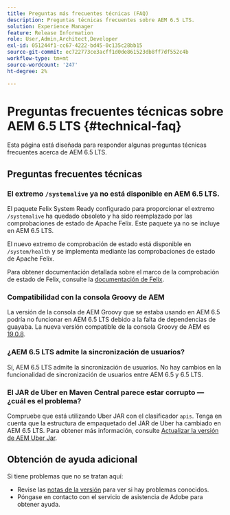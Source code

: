 ```yaml
---
title: Preguntas más frecuentes técnicas (FAQ)
description: Preguntas técnicas frecuentes sobre AEM 6.5 LTS.
solution: Experience Manager
feature: Release Information
role: User,Admin,Architect,Developer
exl-id: 051244f1-cc67-4222-bd45-0c135c28bb15
source-git-commit: ec722773ce3acff1d0de861523db8ff7df552c4b
workflow-type: tm+mt
source-wordcount: '247'
ht-degree: 2%

---
```


# Preguntas frecuentes técnicas sobre AEM 6.5 LTS {#technical-faq}

Esta página está diseñada para responder algunas preguntas técnicas frecuentes acerca de AEM 6.5 LTS.

## Preguntas frecuentes técnicas

### El extremo `/systemalive` ya no está disponible en AEM 6.5 LTS.

El paquete Felix System Ready configurado para proporcionar el extremo `/systemalive` ha quedado obsoleto y ha sido reemplazado por las comprobaciones de estado de Apache Felix. Este paquete ya no se incluye en AEM 6.5 LTS.

El nuevo extremo de comprobación de estado está disponible en `/system/health` y se implementa mediante las comprobaciones de estado de Apache Felix.

Para obtener documentación detallada sobre el marco de la comprobación de estado de Felix, consulte la [documentación de Felix](https://github.com/apache/felix-dev/blob/master/healthcheck/README.md).

### Compatibilidad con la consola Groovy de AEM

La versión de la consola de AEM Groovy que se estaba usando en AEM 6.5 podría no funcionar en AEM 6.5 LTS debido a la falta de dependencias de guayaba. La nueva versión compatible de la consola Groovy de AEM es [19.0.8](https://mvnrepository.com/artifact/be.orbinson.aem/aem-groovy-console/19.0.8).

### ¿AEM 6.5 LTS admite la sincronización de usuarios?

Sí, AEM 6.5 LTS admite la sincronización de usuarios. No hay cambios en la funcionalidad de sincronización de usuarios entre AEM 6.5 y 6.5 LTS.

### El JAR de Uber en Maven Central parece estar corrupto — ¿cuál es el problema?

Compruebe que está utilizando Uber JAR con el clasificador `apis`. Tenga en cuenta que la estructura de empaquetado del JAR de Uber ha cambiado en AEM 6.5 LTS. Para obtener más información, consulte [Actualizar la versión de AEM Uber Jar](/help/sites-deploying/upgrading-code-and-customizations.md#update-the-aem-uber-jar-version).

## Obtención de ayuda adicional

Si tiene problemas que no se tratan aquí:
* Revise las [notas de la versión](/help/release-notes/release-notes.md) para ver si hay problemas conocidos.
* Póngase en contacto con el servicio de asistencia de Adobe para obtener ayuda.
